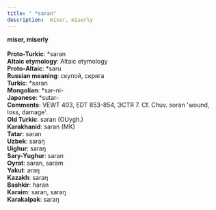 ```yaml
---
title: " *saran"
description:  miser, miserly
---
```

<p data-pagefind-weight="0.5">
<strong> miser, miserly</strong><br><br>
<strong>Proto-Turkic</strong>:  *saran<br>
<strong>Altaic etymology</strong>:  Altaic etymology<br>
<strong> Proto-Altaic</strong>:  *saru<br>
<strong>Russian meaning</strong>:  скупой, скряга<br>
<strong>Turkic</strong>:  *saran<br>
<strong>Mongolian</strong>:  *sar-ni-<br>
<strong>Japanese</strong>:  *sutar-<br>
<strong>Comments</strong>:  VEWT 403, EDT 853-854, ЭСТЯ 7. Cf. Chuv. soran 'wound, loss, damage'.<br>
<strong>Old Turkic</strong>:  saran (OUygh.)<br>
<strong>Karakhanid</strong>:  saran (MK)<br>
<strong>Tatar</strong>:  saran<br>
<strong>Uzbek</strong>:  saraŋ<br>
<strong>Uighur</strong>:  saraŋ<br>
<strong>Sary-Yughur</strong>:  saran<br>
<strong>Oyrat</strong>:  saran, saram<br>
<strong>Yakut</strong>:  araŋ<br>
<strong>Kazakh</strong>:  saraŋ<br>
<strong>Bashkir</strong>:  haran<br>
<strong>Karaim</strong>:  saran, saraŋ<br>
<strong>Karakalpak</strong>:  saraŋ<br>

</p>
